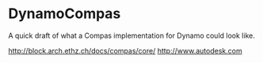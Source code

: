 # DynamoCompas
A quick draft of what a Compas implementation for Dynamo could look like.


http://block.arch.ethz.ch/docs/compas/core/
http://www.autodesk.com


